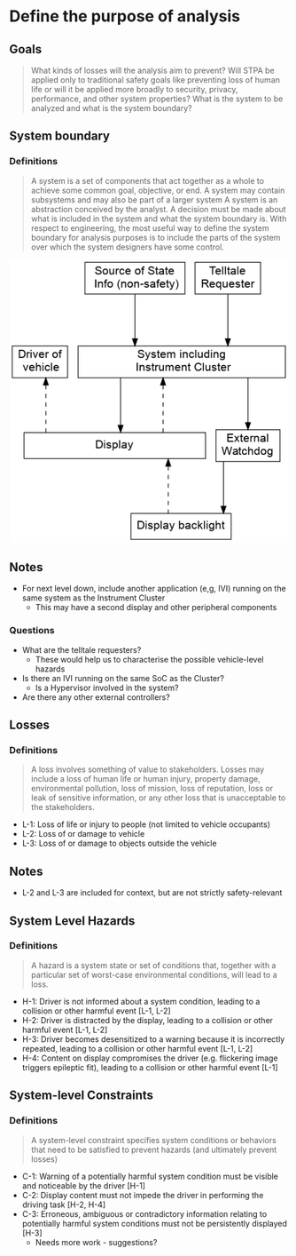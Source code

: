 # Define the purpose of analysis

## Goals

> What kinds of losses will the analysis aim to prevent? Will STPA be applied
only to traditional safety goals like preventing loss of human life or will it
be applied more broadly to security, privacy, performance, and other system
properties? What is the system to be analyzed and what is the system boundary?

## System boundary

### Definitions
> A system is a set of components that act together as a whole to achieve some
  common goal, objective, or end. A system may contain subsystems and may also be
  part of a larger system
> A system is an abstraction conceived by the analyst. A decision must be made
about what is included in the system and what the system boundary is. With
respect to engineering, the most useful way to define the system boundary for
analysis purposes is to include the parts of the system over which the system
designers have some control.

![Control Structure Diagram](system-context.dot.png)

## Notes

* For next level down, include another application (e,g, IVI) running on the
  same system as the Instrument Cluster
    - This may have a second display and other peripheral components

### Questions

* What are the telltale requesters?
    - These would help us to characterise the possible vehicle-level hazards
* Is there an IVI running on the same SoC as the Cluster?
    - Is a Hypervisor involved in the system?
* Are there any other external controllers?

## Losses

### Definitions
> A loss involves something of value to stakeholders. Losses may include a loss
  of human life or human injury, property damage, environmental pollution, loss
  of mission, loss of reputation, loss or leak of sensitive information, or any
  other loss that is unacceptable to the stakeholders.

* L-1: Loss of life or injury to people (not limited to vehicle occupants)
* L-2: Loss of or damage to vehicle  
* L-3: Loss of or damage to objects outside the vehicle

## Notes

* L-2 and L-3 are included for context, but are not strictly safety-relevant

## System Level Hazards

### Definitions

> A hazard is a system state or set of conditions that, together with a
  particular set of worst-case environmental conditions, will lead to a loss.

* H-1: Driver is not informed about a system condition, leading to a collision
  or other harmful event [L-1, L-2]
* H-2: Driver is distracted by the display, leading to a collision or other
  harmful event [L-1, L-2]
* H-3: Driver becomes desensitized to a warning because it is incorrectly
  repeated, leading to a collision or other harmful event [L-1, L-2]
* H-4: Content on display compromises the driver (e.g. flickering image triggers
  epileptic fit), leading to a collision or other harmful event [L-1]

## System-level Constraints

### Definitions

> A system-level constraint specifies system conditions or behaviors that need
to be satisfied to prevent hazards (and ultimately prevent losses)

* C-1: Warning of a potentially harmful system condition must be visible and
  noticeable by the driver [H-1]
* C-2: Display content must not impede the driver in performing the driving task
  [H-2, H-4]
* C-3: Erroneous, ambiguous or contradictory information relating to potentially
  harmful system conditions must not be persistently displayed [H-3]
   - Needs more work - suggestions?
